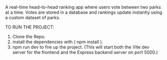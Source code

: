 A real-time head-to-head ranking app where users vote between two parks at a time. Votes are stored in a database and rankings update instantly using a custom dataset of parks.

TO RUN THE PROJECT:
1) Clone the Repo.
2) install the dependencies with ( npm install ).
3) npm run dev to fire up the project.  (This will start both the Vite dev server for the frontend and the Express backend server on port 5000.)
